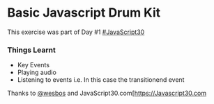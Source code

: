 # Basic Javascript Drum Kit

This exercise was part of Day \#1 [#JavaScript30](https://twitter.com/hashtag/JavaScript30?src=hash)

### Things Learnt
- Key Events
- Playing audio
- Listening to events i.e. In this case the transitionend event

Thanks to [@wesbos](https://twitter.com/wesbos) and JavaScript30.com[https://Javascript30.com
